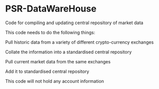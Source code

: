 # PSR-DataWareHouse
Code for compiling and updating central repository of market data

This code needs to do the following things:

Pull historic data from a variety of different crypto-currency exchanges

Collate the information into a standardised central repository

Pull current market data from the same exchanges

Add it to standardised central repository

This code will not hold any account information
